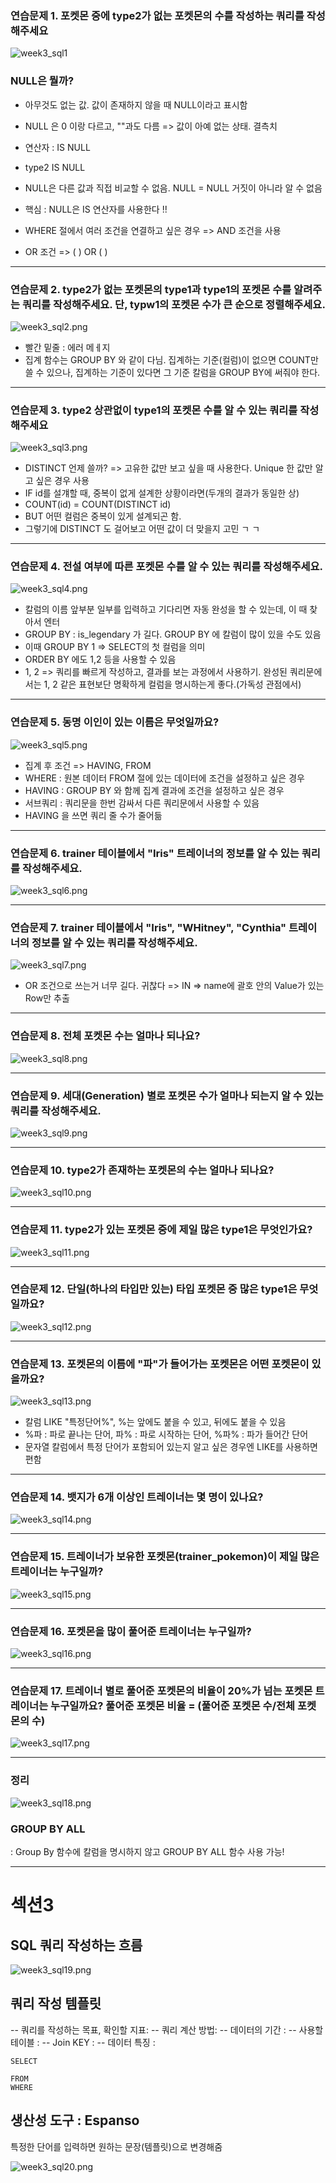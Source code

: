 ### 연습문제 1. 포켓몬 중에 type2가 없는 포켓몬의 수를 작성하는 쿼리를 작성해주세요
   
![week3_sql1](https://github.com/jeewonm54/til/blob/31d01a06a00bcfb0e02038b1b423e37d4d396deb/img/week3_sql1.png)

### NULL은 뭘까?

 - 아무것도 없는 값. 값이 존재하지 않을 때 NULL이라고 표시함 
 
 - NULL 은 0 이랑 다르고, ""과도 다름 => 값이 아예 없는 상태. 결측치
 
 - 연산자 : IS NULL
 
 - type2 IS NULL
 
 - NULL은 다른 값과 직접 비교할 수 없음. NULL = NULL 거짓이 아니라 알 수 없음
 
 - 핵심 : NULL은 IS 연산자를 사용한다 !!

- WHERE 절에서 여러 조건을 연결하고 싶은 경우 => AND 조건을 사용
- OR 조건 => (  ) OR (  )
---

### 연습문제 2. type2가 없는 포켓몬의 type1과 type1의 포켓몬 수를 알려주는 쿼리를 작성해주세요. 단, typw1의 포켓몬 수가 큰 순으로 정렬해주세요.
    
![week3_sql2.png](https://github.com/jeewonm54/til/blob/31d01a06a00bcfb0e02038b1b423e37d4d396deb/img/week3_sql2.png)

- 빨간 밑줄 : 에러 메ㅔ지
- 집계 함수는 GROUP BY 와 같이 다님. 집계하는 기준(컬럼)이 없으면 COUNT만 쓸 수 있으나, 집계하는 기준이 있다면 그 기준 칼럼을 GROUP BY에 써줘야 한다.
---

### 연습문제 3. type2 상관없이 type1의 포켓몬 수를 알 수 있는 쿼리를 작성해주세요

![week3_sql3.png](https://github.com/jeewonm54/til/blob/31d01a06a00bcfb0e02038b1b423e37d4d396deb/img/week3_sql3.png)

- DISTINCT 언제 쓸까? => 고유한 값만 보고 싶을 때 사용한다. Unique 한 값만 알고 싶은 경우 사용
- IF id를 설걔할 때, 중복이 없게 설계한 상황이라면(두개의 결과가 동일한 상)
- COUNT(id) = COUNT(DISTINCT id)
- BUT 어떤 컬럼은 중복이 있게 설계되곤 함.
- 그렇기에 DISTINCT 도 걸어보고 어떤 값이 더 맞을지 고민 ㄱ ㄱ
---

### 연습문제 4. 전설 여부에 따른 포켓몬 수를 알 수 있는 쿼리를 작성해주세요. 

![week3_sql4.png](https://github.com/jeewonm54/til/blob/31d01a06a00bcfb0e02038b1b423e37d4d396deb/img/week3_sql4.png)

- 칼럼의 이름 앞부분 일부를 입력하고 기다리면 자동 완성을 할 수 있는데, 이 때 찾아서 엔터
- GROUP BY : is_legendary 가 길다. GROUP BY 에 칼럼이 많이 있을 수도 있음
- 이때 GROUP BY 1 => SELECT의 첫 컬럼을 의미
- ORDER BY 에도 1,2 등을 사용할 수 있음
- 1, 2 => 쿼리를 빠르게 작성하고, 결과를 보는 과정에서 사용하기. 완성된 쿼리문에서는 1, 2 같은 표현보단 명확하게 컬럼을 명시하는게 좋다.(가독성 관점에서)
---

### 연습문제 5. 동명 이인이 있는 이름은 무엇일까요? 

![week3_sql5.png](https://github.com/jeewonm54/til/blob/31d01a06a00bcfb0e02038b1b423e37d4d396deb/img/week3_sql5.png)

- 집계 후 조건 => HAVING, FROM
- WHERE : 원본 데이터 FROM 절에 있는 데이터에 조건을 설정하고 싶은 경우
- HAVING : GROUP BY 와 함께 집계 결과에 조건을 설정하고 싶은 경우 
- 서브쿼리 : 쿼리문을 한번 감싸서 다른 쿼리문에서 사용할 수 있음
- HAVING 을 쓰면 쿼리 줄 수가 줄어듦
---

### 연습문제 6. trainer 테이블에서 "Iris" 트레이너의 정보를 알 수 있는 쿼리를 작성해주세요.

![week3_sql6.png](https://github.com/jeewonm54/til/blob/31d01a06a00bcfb0e02038b1b423e37d4d396deb/img/week3_sql6.png)

---

### 연습문제 7. trainer 테이블에서 "Iris", "WHitney", "Cynthia" 트레이너의 정보를 알 수 있는 쿼리를 작성해주세요. 

![week3_sql7.png](https://github.com/jeewonm54/til/blob/31d01a06a00bcfb0e02038b1b423e37d4d396deb/img/week3_sql7.png)

- OR 조건으로 쓰는거 너무 길다. 귀찮다 => IN => name에 괄호 안의 Value가 있는 Row만 추출
---

### 연습문제 8. 전체 포켓몬 수는 얼마나 되나요?

![week3_sql8.png](https://github.com/jeewonm54/til/blob/31d01a06a00bcfb0e02038b1b423e37d4d396deb/img/week3_sql8.png)

---

### 연습문제 9. 세대(Generation) 별로 포켓몬 수가 얼마나 되는지 알 수 있는 쿼리를 작성해주세요.

![week3_sql9.png](https://github.com/jeewonm54/til/blob/31d01a06a00bcfb0e02038b1b423e37d4d396deb/img/week3_sql9.png)

---
### 연습문제 10. type2가 존재하는 포켓몬의 수는 얼마나 되나요? 

![week3_sql10.png](https://github.com/jeewonm54/til/blob/31d01a06a00bcfb0e02038b1b423e37d4d396deb/img/week3_sql10.png)

---
### 연습문제 11. type2가 있는 포켓몬 중에 제일 많은 type1은 무엇인가요?

![week3_sql11.png](https://github.com/jeewonm54/til/blob/31d01a06a00bcfb0e02038b1b423e37d4d396deb/img/week3_sql11.png)

---
### 연습문제 12. 단일(하나의 타입만 있는) 타입 포켓몬 중 많은 type1은 무엇일까요?

![week3_sql12.png](https://github.com/jeewonm54/til/blob/31d01a06a00bcfb0e02038b1b423e37d4d396deb/img/week3_sql12.png)

---
### 연습문제 13. 포켓몬의 이름에 "파"가 들어가는 포켓몬은 어떤 포켓몬이 있을까요?

![week3_sql13.png](https://github.com/jeewonm54/til/blob/31d01a06a00bcfb0e02038b1b423e37d4d396deb/img/week3_sql13.png)

- 칼럼 LIKE "특정단어%", %는 앞에도 붙을 수 있고, 뒤에도 붙을 수 있음
- %파 : 파로 끝나는 단어, 파% : 파로 시작하는 단어, %파% : 파가 들어간 단어
- 문자열 칼럼에서 특정 단어가 포함되어 있는지 알고 싶은 경우엔 LIKE를 사용하면 편함
---
### 연습문제 14. 뱃지가 6개 이상인 트레이너는 몇 명이 있나요?

![week3_sql14.png](https://github.com/jeewonm54/til/blob/31d01a06a00bcfb0e02038b1b423e37d4d396deb/img/week3_sql14.png)

---
### 연습문제 15. 트레이너가 보유한 포켓몬(trainer_pokemon)이 제일 많은 트레이너는 누구일까?

![week3_sql15.png](https://github.com/jeewonm54/til/blob/31d01a06a00bcfb0e02038b1b423e37d4d396deb/img/week3_sql15.png)

---
### 연습문제 16. 포켓몬을 많이 풀어준 트레이너는 누구일까?

![week3_sql16.png](https://github.com/jeewonm54/til/blob/31d01a06a00bcfb0e02038b1b423e37d4d396deb/img/week3_sql16.png)

---
### 연습문제 17. 트레이너 별로 풀어준 포켓몬의 비율이 20%가 넘는 포켓몬 트레이너는 누구일까요? 풀어준 포켓몬 비율 = (풀어준 포켓몬 수/전체 포켓몬의 수)

![week3_sql17.png](https://github.com/jeewonm54/til/blob/31d01a06a00bcfb0e02038b1b423e37d4d396deb/img/week3_sql17.png)

---


### 정리

![week3_sql18.png](https://github.com/jeewonm54/til/blob/31d01a06a00bcfb0e02038b1b423e37d4d396deb/img/week3_sql18.png)


### GROUP BY ALL
:  Group By 함수에 칼럼을 명시하지 않고 GROUP BY ALL 함수 사용 가능!

---
# 섹션3

## SQL 쿼리 작성하는 흐름 

![week3_sql19.png](https://github.com/jeewonm54/til/blob/31d01a06a00bcfb0e02038b1b423e37d4d396deb/img/week3_sql19.png)

## 쿼리 작성 템플릿 

-- 쿼리를 작성하는 목표, 확인할 지표:
-- 쿼리 계산 방법:
-- 데이터의 기간 :
-- 사용할 테이블 :
-- Join KEY :
-- 데이터 특징 :

```
SELECT

FROM
WHERE
```

## 생산성 도구 : Espanso

특정한 단어를 입력하면 원하는 문장(템플릿)으로 변경해줌

![week3_sql20.png](https://github.com/jeewonm54/til/blob/31d01a06a00bcfb0e02038b1b423e37d4d396deb/img/week3_sql20.png)

